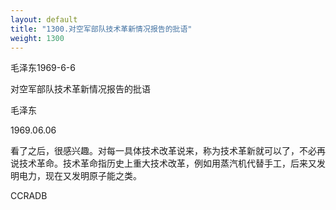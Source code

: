 ```yaml
---
layout: default
title: "1300.对空军部队技术革新情况报告的批语"
weight: 1300
---
```


毛泽东1969-6-6

对空军部队技术革新情况报告的批语

毛泽东

1969.06.06

看了之后，很感兴趣。对每一具体技术改革说来，称为技术革新就可以了，不必再说技术革命。技术革命指历史上重大技术改革，例如用蒸汽机代替手工，后来又发明电力，现在又发明原子能之类。

CCRADB

